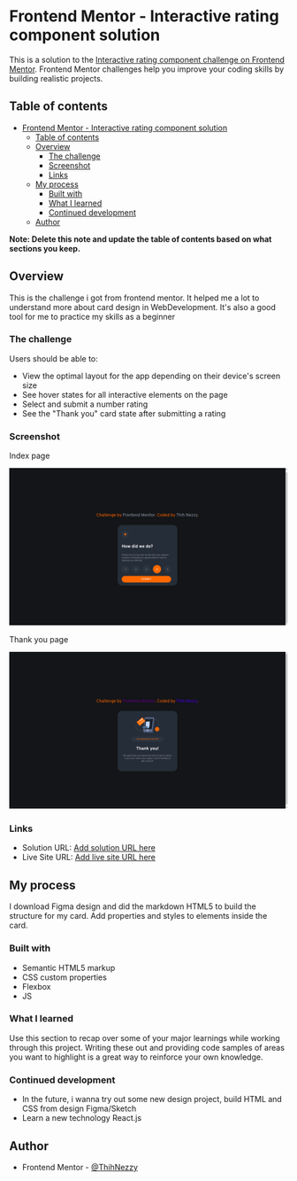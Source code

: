 # Frontend Mentor - Interactive rating component solution

This is a solution to the [Interactive rating component challenge on Frontend Mentor](https://www.frontendmentor.io/challenges/interactive-rating-component-koxpeBUmI). Frontend Mentor challenges help you improve your coding skills by building realistic projects.

## Table of contents

- [Frontend Mentor - Interactive rating component solution](#frontend-mentor---interactive-rating-component-solution)
  - [Table of contents](#table-of-contents)
  - [Overview](#overview)
    - [The challenge](#the-challenge)
    - [Screenshot](#screenshot)
    - [Links](#links)
  - [My process](#my-process)
    - [Built with](#built-with)
    - [What I learned](#what-i-learned)
    - [Continued development](#continued-development)
  - [Author](#author)

**Note: Delete this note and update the table of contents based on what sections you keep.**

## Overview

This is the challenge i got from frontend mentor. It helped me a lot to understand more about card design in WebDevelopment. It's also a good tool for me to practice my skills as a beginner

### The challenge

Users should be able to:

- View the optimal layout for the app depending on their device's screen size
- See hover states for all interactive elements on the page
- Select and submit a number rating
- See the "Thank you" card state after submitting a rating

### Screenshot

Index page

![](./images/index.png)

Thank you page

![](./images/thank-you.png)

### Links

- Solution URL: [Add solution URL here](https://your-solution-url.com)
- Live Site URL: [Add live site URL here](https://your-live-site-url.com)

## My process

I download Figma design and did the markdown HTML5 to build the structure for my card. Add properties and styles to elements inside the card.

### Built with

- Semantic HTML5 markup
- CSS custom properties
- Flexbox
- JS

### What I learned

Use this section to recap over some of your major learnings while working through this project. Writing these out and providing code samples of areas you want to highlight is a great way to reinforce your own knowledge.

### Continued development

- In the future, i wanna try out some new design project, build HTML and CSS from design Figma/Sketch
- Learn a new technology React.js

## Author

- Frontend Mentor - [@ThihNezzy](https://www.frontendmentor.io/profile/nobody1234455)
